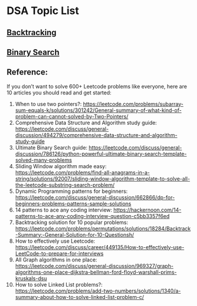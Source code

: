 # DSA Topic List
## [Backtracking](./backtracking/index.md)
## [Binary Search](./binary-search/index.md)


## Reference:
If you don’t want to solve 600+ Leetcode problems like everyone, here are 10 articles you should read and get started:

1. When to use two pointers?: https://leetcode.com/problems/subarray-sum-equals-k/solutions/301242/General-summary-of-what-kind-of-problem-can-cannot-solved-by-Two-Pointers/
2. Comprehensive Data Structure and Algorithm study guide: https://leetcode.com/discuss/general-discussion/494279/comprehensive-data-structure-and-algorithm-study-guide
3. Ultimate Binary Search guide: https://leetcode.com/discuss/general-discussion/786126/python-powerful-ultimate-binary-search-template-solved-many-problems
4. Sliding Window algorithm made easy: https://leetcode.com/problems/find-all-anagrams-in-a-string/solutions/92007/sliding-window-algorithm-template-to-solve-all-the-leetcode-substring-search-problem/
5. Dynamic Programming patterns for beginners: https://leetcode.com/discuss/general-discussion/662866/dp-for-beginners-problems-patterns-sample-solutions
6. 14 patterns to ace any coding interview: https://hackernoon.com/14-patterns-to-ace-any-coding-interview-question-c5bb3357f6ed
7. Backtracking solution for 10 popular problems: https://leetcode.com/problems/permutations/solutions/18284/Backtrack-Summary:-General-Solution-for-10-Questionsh/
8. How to effectively use Leetcode: https://leetcode.com/discuss/career/449135/How-to-effectively-use-LeetCode-to-prepare-for-interviews
9. All Graph algorithms in one place: https://leetcode.com/discuss/general-discussion/969327/graph-algorithms-one-place-dijkstra-bellman-ford-floyd-warshall-prims-kruskals-dsu
10. How to solve Linked List problems?: https://leetcode.com/problems/add-two-numbers/solutions/1340/a-summary-about-how-to-solve-linked-list-problem-c/
